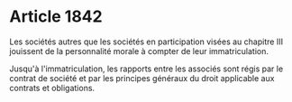 # Article 1842

Les sociétés autres que les sociétés en participation visées au chapitre III jouissent de la personnalité morale à compter de leur immatriculation.

Jusqu'à l'immatriculation, les rapports entre les associés sont régis par le contrat de société et par les principes généraux du droit applicable aux contrats et obligations.
